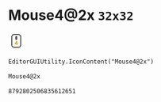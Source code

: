 # Mouse4@2x `32x32`
<img src="/img/Mouse4@2x.png" width=32 height=32>

``` CSharp
EditorGUIUtility.IconContent("Mouse4@2x")
```
```
Mouse4@2x
```
```
8792802506835612651
```
